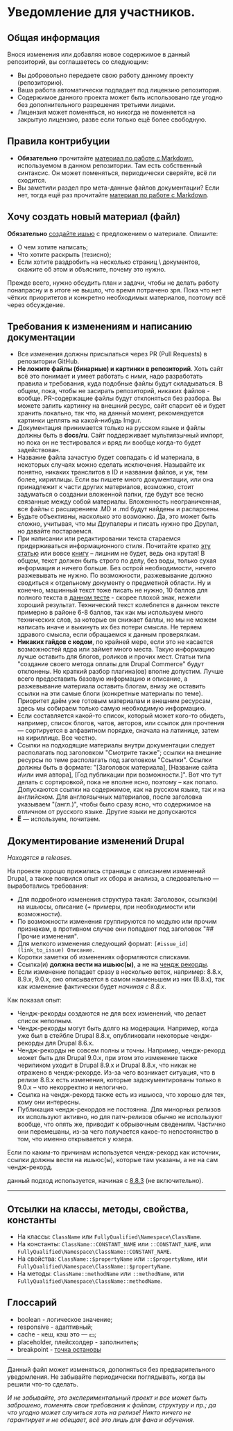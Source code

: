 # Уведомление для участников.

## Общая информация

Внося изменения или добавляя новое содержимое в данный репозиторий, вы соглашаетесь со следующим:

 * Вы добровольно передаете свою работу данному проекту (репозиторию).
 * Ваша работа автоматически подпадает под лицензию репозитория.
 * Содержимое данного проекта может быть использовано где угодно без дополнительного разрешения третьими лицами.
 * Лицензия может поменяться, но никогда не поменяется на закрытую лицензию, разве если только ещё более свободную.

## Правила контрибуции

 * **Обязательно** прочитайте [материал по работе с Markdown](MARKDOWN.md), используемом в данном репозитории. Там есть собственный синтаксис. Он может поменяться, периодически сверяйте, всё ли сходится.
 * Вы заметили раздел про мета-данные файлов документации? Если нет, тогда ещё раз прочитайте [материал по работе с Markdown](MARKDOWN.md). 

## Хочу создать новый материал (файл)

**Обязательно** [создайте ишью](https://github.com/Druki-ru/content/issues) с предложением о материале. Опишите:

- О чем хотите написать;
- Что хотите раскрыть (тезисно);
- Если хотите раздробить на несколько страниц \ документов, скажите об этом и объясните, почему это нужно.

Прежде всего, нужно обсудить  план и задачи, чтобы не делать работу понапрасну и в итоге не вышло, что время потрачено зря. Пока что нет чётких приоритетов и конкретно необходимых материалов, поэтому всё через обсуждение.

## Требования к изменениям и написанию документации

 * Все изменения должны присылаться через PR (Pull Requests) в репозитории GitHub.
 * **Не ложите файлы (бинарные) и картинки в репозиторий**. Хоть сайт всё это понимает и умеет работать с ними, надо разработать правила и требования, куда подобные файлы будут складываться. В общем, пока, чтобы не засирать репозиторий, никаких файлов - вообще. PR-содержащие файлы будут отклоняться без разбора. Вы можете залить картинку на внешний ресурс, сайт спарсит её и будет хранить локально, так что, на данный момент, рекомендуется картинки цеплять на какой-нибудь Imgur.
 * Документация принимается только на русском языке и файлы должны быть в **docs/ru**. Сайт поддерживает мультиязычный импорт, но пока он не тестировался и вряд ли вообще когда-то будет задействован.
 * Название файла зачастую будет совпадать с id материала, в некоторых случаях можно сделать исключения. Называйте их понятно, никаких транслитов в ID и названии файлов, и уж, тем более, кириллицы. Если вы пишете много документации, или она принадлежит к части других материалов, возможно, стоит задуматься о создании вложенной папки, где будут все тесно связанные между собой материалы. Вложенность неограниченная, все файлы с расширением .MD и .md будут найдены и распарсены.
 * Будьте объективны, насколько это возможно. Да, это может быть сложно, учитывая, что мы Друпалеры и писать нужно про Друпал, но давайте постараемся.
 * При написании или редактировании текста стараемся придерживаться информационного стиля. Почитайте кратко [эту статью](http://maximilyahov.ru/hello/) или вовсе [книгу](https://book.glvrd.ru/) &ndash; лишним не будет, ведь она крутая! В общем, текст должен быть строго по делу, без воды, только сухая информация и ничего больше. Без острой необходимости, ничего разжевывать не нужно. По возможности, разжевывание должно сводиться к отдельному документу о предметной области. Ну и конечно, машинный текст тоже писать не нужно, 10 баллов для полного текста в [данном тесте](https://glvrd.ru/) - скорее плохой знак, нежели хороший результат. Технический текст колеблется в данном тексте примерно в районе 6-8 баллов, так как мы используем много технических слов, за которые он снижает баллы, но мы не можем написать иначе и выкинуть их без потери смысла. Не теряем здравого смысла, если обращаемся к данным проверялкам.
 * **Никаких гайдов с кодом**, по крайней мере, если это не касается возможностей ядра или займет много места. Такую информацию лучше оставить для блогов, роликов и прочих мест. Статьи типа "создание своего метода оплаты для Drupal Commerce" будут отклонены. Но краткий разбор плагина(ов) вполне допустим. Лучше всего предоставить базовую информацию и описание, а разжевывание материала оставить блогам, внизу же оставить ссылки на эти самые блоги (конкретные материалы по теме). Приоритет даём уже готовым материалам и внешним ресурсам, здесь мы собираем только самую необходимую информацию.
 * Если составляется какой-то список, который может кого-то обидеть, например, список блогов, чатов, авторов, или ссылок для прочтения — сортируется в алфавитном порядке, сначала на латинице, затем на кириллице. Все честно.
 * Ссылки на подходящие материалы внутри документации следует располагать под заголовком "Смотрите также"; ссылки на внешние ресурсы по теме располагать под заголовком "Ссылки". Ссылки должны быть в формате: "[Заголовок материала], [Название сайта и\или имя автора], [Год публикации при возможности.]". Вот что тут делать с сортировкой, пока не вполне ясно, поэтому &ndash; как попало. Допускаются ссылки на содержимое, как на русском языке, так и на английском. Для англоязычных материалов, после заголовка указываем "(англ.)", чтобы было сразу ясно, что содержимое на отличном от русского языке. Другие языки не допускаются
 * **Ё** — используем, почитаем.
 
## Документирование изменений Drupal

_Находятся в releases._

На проекте хорошо прижились страницы с описанием изменений Drupal, а также появился опыт их сбора и анализа, а следовательно — выработались требования:

- Для подробного изменения структура такая: Заголовок, ссылка(и) на ишьюсы, описание (+ примеры, при необходимости или возможности).
- По возможности изменения группируются по модулю или прочим признакам, в противном случае они попадают под заголовок "## Прочие изменения".
- Для мелкого изменения следующий формат: `[#issue_id](link_to_issue) Описание.`
- Коротки заметки об изменениях оформляются списками.
- Ссылка(и) **должна вести на ишьюс(ы)**, а не на [чендж рекорды](https://www.drupal.org/list-changes/drupal).
- Если изменение попадает сразу в несколько веток, например: 8.8.x, 8.9.x, 9.0.x, оно описывается в самом наименьшем из них (8.8.x), так как изменение фактически будет _начиная с 8.8.x_.

Как показал опыт:

- Чендж-рекорды создаются не для всех изменений, что делает список неполным.
- Чендж-рекорды могут быть долго на модерации. Например, когда уже был в стейбле Drupal 8.8.x, опубликовали некоторые чендж-рекорды для Drupal 8.6.x.
- Чендж-рекорды не совсем полны и точны. Например, чендж-рекорд может быть для Drupal 9.0.x, при этом это изменение также черипиком уходит в Drupal 8.9.x и Drupal 8.8.x, что никак не отражено в чендж-рекорде. Из-за чего возникает ситуация, что в релизе 8.8.х есть изменения, которые задокументированы только в 9.0.х &ndash; что некорректно и нелогично.
- Ссылка на чендж-рекорд также есть из ишьюса, что хорошо для тех, кому они интересны.
- Публикация чендж-рекордов не постоянна. Для минорных релизов их используют активно, но для патч-релизов обычно не используют вообще, что опять же, приводит к обрывочным сведениям. Частично они перемешаны, из-за чего получается какое-то непостоянство в том, что именно открывается у юзера.

Если по каким-то причинам используется чендж-рекорд как источник, ссылки должны вести на ишьюс(ы), которые там указаны, а не на сам чендж-рекорд.

данный подход используется, начиная с [8.8.3](docs/ru/drupal/releases/8/8.8.x/8.8.3/index.md) (не включительно).

***

## Отсылки на классы, методы, свойства, константы

- На классы: `ClassName` или `FullyQualified\Namespace\ClassName`.
- На константы: `ClassName::CONSTANT_NAME` или `::CONSTANT_NAME`, или `FullyQualified\Namespace\ClassName::CONSTANT_NAME`.
- На свойства: `ClassName::$propertyName` или `::$propertyName`, или `FullyQualified\Namespace\ClassName::$propertyName`.
- На методы: `ClassName::methodName` или `::methodName`, или `FullyQualified\Namespace\ClassName::methodName`.

## Глоссарий

- boolean - логическое значение;
- responsive - адаптивный;
- cache - кеш, кэш это — 💵;
- placeholder, плейсхолдер - заполнитель;
- breakpoint - [точка остановы](https://ru.wikipedia.org/wiki/%D0%A2%D0%BE%D1%87%D0%BA%D0%B0_%D0%BE%D1%81%D1%82%D0%B0%D0%BD%D0%BE%D0%B2%D0%B0)

***

Данный файл может изменяться, дополняться без предварительного уведомления. Не забывайте периодически поглядывать, когда вы решили что-то сделать.

_И не забывайте, это экспериментальный проект и все может быть заброшено, поменять свои требования к файлам, структуру и пр.; да что угодно может случиться хоть на релизе! Никто ничего не гарантирует и не обещает, всё это лишь для фана и обучения._
